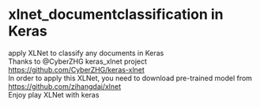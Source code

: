 # xlnet_documentclassification in Keras
apply XLNet to classify any documents in Keras<br>
Thanks to @CyberZHG keras_xlnet project https://github.com/CyberZHG/keras-xlnet<br>
In order to apply this XLNet, you need to download pre-trained model from https://github.com/zihangdai/xlnet<br>
Enjoy play XLNet with keras<br>
